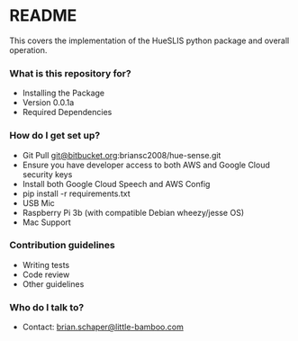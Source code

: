 # README #

This covers the implementation of the HueSLIS python package and overall operation.

### What is this repository for? ###

* Installing the Package
* Version 0.0.1a
* Required Dependencies

### How do I get set up? ###

* Git Pull git@bitbucket.org:briansc2008/hue-sense.git 
* Ensure you have developer access to both AWS and Google Cloud security keys
* Install both Google Cloud Speech and AWS Config
* pip install -r requirements.txt
* USB Mic
* Raspberry Pi 3b (with compatible Debian wheezy/jesse OS)
* Mac Support

### Contribution guidelines ###

* Writing tests
* Code review
* Other guidelines

### Who do I talk to? ###

* Contact: brian.schaper@little-bamboo.com